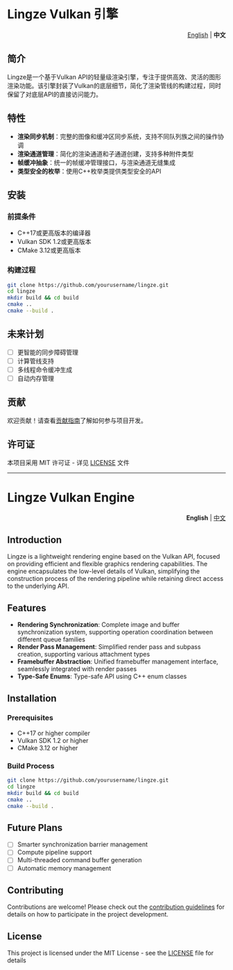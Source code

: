# Lingze Vulkan 引擎

<div align="right">
  <a href="#readme-english">English</a> | <b>中文</b>
</div>

## 简介

Lingze是一个基于Vulkan API的轻量级渲染引擎，专注于提供高效、灵活的图形渲染功能。该引擎封装了Vulkan的底层细节，简化了渲染管线的构建过程，同时保留了对底层API的直接访问能力。

## 特性

- **渲染同步机制**：完整的图像和缓冲区同步系统，支持不同队列族之间的操作协调
- **渲染通道管理**：简化的渲染通道和子通道创建，支持多种附件类型
- **帧缓冲抽象**：统一的帧缓冲管理接口，与渲染通道无缝集成
- **类型安全的枚举**：使用C++枚举类提供类型安全的API

## 安装

### 前提条件

- C++17或更高版本的编译器
- Vulkan SDK 1.2或更高版本
- CMake 3.12或更高版本

### 构建过程

```bash
git clone https://github.com/yourusername/lingze.git
cd lingze
mkdir build && cd build
cmake ..
cmake --build .
```

## 未来计划

- [ ] 更智能的同步障碍管理
- [ ] 计算管线支持
- [ ] 多线程命令缓冲生成
- [ ] 自动内存管理

## 贡献

欢迎贡献！请查看[贡献指南](CONTRIBUTING.md)了解如何参与项目开发。

## 许可证

本项目采用 MIT 许可证 - 详见 [LICENSE](LICENSE) 文件

---

<a name="readme-english"></a>

# Lingze Vulkan Engine

<div align="right">
  <b>English</b> | <a href="#">中文</a>
</div>

## Introduction

Lingze is a lightweight rendering engine based on the Vulkan API, focused on providing efficient and flexible graphics rendering capabilities. The engine encapsulates the low-level details of Vulkan, simplifying the construction process of the rendering pipeline while retaining direct access to the underlying API.

## Features

- **Rendering Synchronization**: Complete image and buffer synchronization system, supporting operation coordination between different queue families
- **Render Pass Management**: Simplified render pass and subpass creation, supporting various attachment types
- **Framebuffer Abstraction**: Unified framebuffer management interface, seamlessly integrated with render passes
- **Type-Safe Enums**: Type-safe API using C++ enum classes

## Installation

### Prerequisites

- C++17 or higher compiler
- Vulkan SDK 1.2 or higher
- CMake 3.12 or higher

### Build Process

```bash
git clone https://github.com/yourusername/lingze.git
cd lingze
mkdir build && cd build
cmake ..
cmake --build .
```

## Future Plans

- [ ] Smarter synchronization barrier management
- [ ] Compute pipeline support
- [ ] Multi-threaded command buffer generation
- [ ] Automatic memory management

## Contributing

Contributions are welcome! Please check out the [contribution guidelines](CONTRIBUTING.md) for details on how to participate in the project development.

## License

This project is licensed under the MIT License - see the [LICENSE](LICENSE) file for details